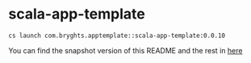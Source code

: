 # scala-app-template

```
cs launch com.bryghts.apptemplate::scala-app-template:0.0.10
```

You can find the snapshot version of this README and the rest in [here](https://github.com/marcesquerra/scala-app-template/tree/snapshot-docs)

